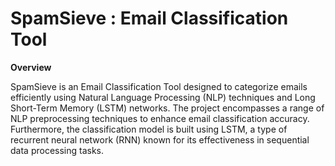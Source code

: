 # **SpamSieve : Email Classification Tool**

**Overview**

SpamSieve is an Email Classification Tool designed to categorize emails efficiently using Natural Language Processing (NLP) techniques and Long Short-Term Memory (LSTM) networks. The project encompasses a range of NLP preprocessing techniques to enhance email classification accuracy. Furthermore, the classification model is built using LSTM, a type of recurrent neural network (RNN) known for its effectiveness in sequential data processing tasks.
